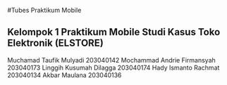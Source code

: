#Tubes Praktikum Mobile

Kelompok 1 Praktikum Mobile
Studi Kasus Toko Elektronik (ELSTORE)
-------------------------------
Muchamad Taufik Mulyadi 203040142
Mochammad Andrie Firmansyah 203040173
Linggih Kusumah Dilagga 203040174
Hady Ismanto Rachmat 203040134
Akbar Maulana 203040136
